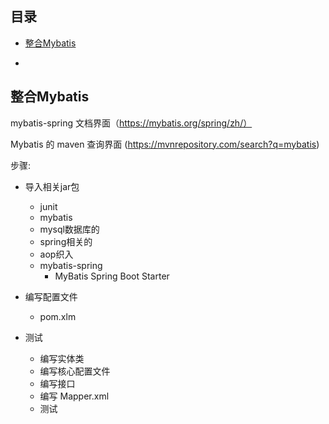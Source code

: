 ## 目录

- [整合Mybatis](#整合Mybatis)
  
- 
  





## 整合Mybatis

mybatis-spring 文档界面（https://mybatis.org/spring/zh/）

Mybatis 的  maven 查询界面 (https://mvnrepository.com/search?q=mybatis)

步骤:

- 导入相关jar包
  - junit
  - mybatis
  - mysql数据库的
  - spring相关的
  - aop织入
  - mybatis-spring  
    - MyBatis Spring Boot Starter
- 编写配置文件
  - pom.xlm

- 测试
  - 编写实体类
  - 编写核心配置文件
  - 编写接口
  - 编写 Mapper.xml
  - 测试


